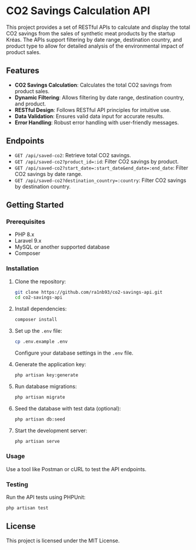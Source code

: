 # CO2 Savings Calculation API

This project provides a set of RESTful APIs to calculate and display the total CO2 savings from the sales of synthetic meat products by the startup Kréas. The APIs support filtering by date range, destination country, and product type to allow for detailed analysis of the environmental impact of product sales.

## Features
- **CO2 Savings Calculation**: Calculates the total CO2 savings from product sales.
- **Dynamic Filtering**: Allows filtering by date range, destination country, and product.
- **RESTful Design**: Follows RESTful API principles for intuitive use.
- **Data Validation**: Ensures valid data input for accurate results.
- **Error Handling**: Robust error handling with user-friendly messages.

## Endpoints
- `GET /api/saved-co2`: Retrieve total CO2 savings.
- `GET /api/saved-co2?product_id=:id`: Filter CO2 savings by product.
- `GET /api/saved-co2?start_date=:start_date&end_date=:end_date`: Filter CO2 savings by date range.
- `GET /api/saved-co2?destination_country=:country`: Filter CO2 savings by destination country.

## Getting Started
### Prerequisites
- PHP 8.x
- Laravel 9.x
- MySQL or another supported database
- Composer

### Installation
1. Clone the repository:
    ```bash
    git clone https://github.com/ra1nb93/co2-savings-api.git
    cd co2-savings-api
    ```

2. Install dependencies:
    ```bash
    composer install
    ```

3. Set up the `.env` file:
    ```bash
    cp .env.example .env
    ```
    Configure your database settings in the `.env` file.

4. Generate the application key:
    ```bash
    php artisan key:generate
    ```

5. Run database migrations:
    ```bash
    php artisan migrate
    ```

6. Seed the database with test data (optional):
    ```bash
    php artisan db:seed
    ```

7. Start the development server:
    ```bash
    php artisan serve
    ```

### Usage
Use a tool like Postman or cURL to test the API endpoints.

### Testing
Run the API tests using PHPUnit:
```bash
php artisan test
```

## License
This project is licensed under the MIT License.
